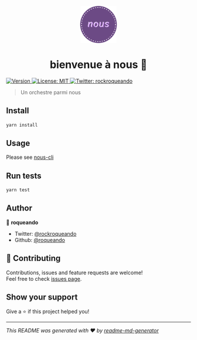 <div align="center">
  <img alt="Version" src="logo.svg" alt="nous logo" width="20%">
</div>

<h1 align="center">
  bienvenue à nous 👋
</h1>
<p>
  <a href="https://www.npmjs.com/package/@roqueando/nous" target="_blank">
    <img alt="Version" src="https://img.shields.io/npm/v/@roqueando/nous.svg">
  </a>
  <a href="#" target="_blank">
    <img alt="License: MIT" src="https://img.shields.io/badge/License-MIT-yellow.svg" />
  </a>
  <a href="https://twitter.com/rockroqueando" target="_blank">
    <img alt="Twitter: rockroqueando" src="https://img.shields.io/twitter/follow/rockroqueando.svg?style=social" />
  </a>
</p>

> Un orchestre parmi nous

## Install

```sh
yarn install
```

## Usage

Please see [nous-cli](https://github.com/roqueando/nous-cli)

## Run tests

```sh
yarn test
```

## Author

👤 **roqueando**

* Twitter: [@rockroqueando](https://twitter.com/rockroqueando)
* Github: [@roqueando](https://github.com/roqueando)

## 🤝 Contributing

Contributions, issues and feature requests are welcome!<br />Feel free to check [issues page](https://github.com/roqueando/nous/issues). 

## Show your support

Give a ⭐️ if this project helped you!

***
_This README was generated with ❤️ by [readme-md-generator](https://github.com/kefranabg/readme-md-generator)_
